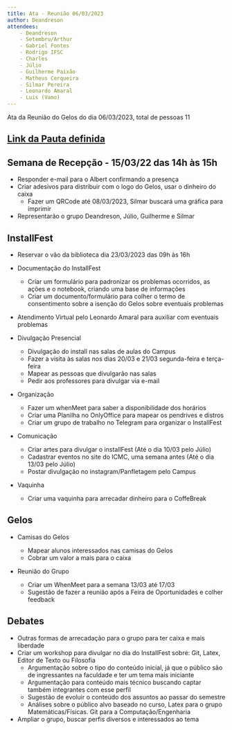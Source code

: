 ```yaml
---
title: Ata - Reunião 06/03/2023
author: Deandreson
attendees:
    - Deandreson
    - Setembru/Arthur
    - Gabriel Fontes
    - Rodrigo IFSC
    - Charles
    - Júlio
    - Guilherme Paixão
    - Matheus Cerqueira
    - Silmar Pereira
    - Leonardo Amaral
    - Luis (Vamo)
---
```


Ata da Reunião do Gelos do dia 06/03/2023, total de pessoas 11

## [Link da Pauta definida](https://cloud.gelos.club/s/tdXkwP5EbSXHfbo)

## Semana de Recepção - 15/03/22 das 14h às 15h
- Responder e-mail para o Albert confirmando a presença
- Criar adesivos para distribuir com o logo do Gelos, usar o dinheiro do caixa
   - Fazer um QRCode até 08/03/2023, Silmar buscará uma gráfica para imprimir
- Representarão o grupo Deandreson, Júlio, Guilherme e Silmar


## InstallFest

 - Reservar o vão da biblioteca dia 23/03/2023 das 09h às 16h

 - Documentação do InstallFest
   - Criar um formulário para padronizar os problemas ocorridos, as ações e o notebook, criando uma base de informações
   - Criar um documento/formulário para colher o termo de consentimento sobre a isenção do Gelos sobre eventuais problemas
 - Atendimento Virtual pelo Leonardo Amaral para auxiliar com eventuais problemas

 - Divulgação Presencial
   - Divulgação do install nas salas de aulas do Campus
   - Fazer a visita às salas nos dias 20/03 e 21/03 segunda-feira e terça-feira
   - Mapear as pessoas que divulgarão nas salas
   - Pedir aos professores para divulgar via e-mail

 - Organização
   - Fazer um whenMeet para saber a disponibilidade dos horários
   - Criar uma Planilha no OnlyOffice para mapear os pendrives e distros
   - Criar um grupo de trabalho no Telegram para organizar o InstallFest

 - Comunicação
   - Criar artes para divulgar o installFest (Até o dia 10/03 pelo Júlio) 
   - Cadastrar eventos no site do ICMC, uma semana antes (Até o dia 13/03 pelo Júlio)
   - Postar divulgação no instagram/Panfletagem pelo Campus

 - Vaquinha
   - Criar uma vaquinha para arrecadar dinheiro para o CoffeBreak
 
## Gelos
 - Camisas do Gelos
 
   - Mapear alunos interessados nas camisas do Gelos
   - Cobrar um valor a mais para o caixa 
 - Reunião do Grupo
 
   - Criar um WhenMeet para a semana 13/03 até 17/03
   - Sugestão de fazer a reunião após a Feira de Oportunidades e colher feedback

## Debates 
 - Outras formas de arrecadação para o grupo para ter caixa e mais liberdade 
 - Criar um workshop para divulgar no dia do InstallFest sobre: Git, Latex, Editor de Texto ou Filosofia
   - Argumentação sobre o tipo do conteúdo inicial, já que o público são de ingressantes na faculdade e ter um tema mais iniciante
   - Argumentação para conteúdo mais técnico buscando captar também integrantes com esse perfil
   - Sugestão de evoluir o conteúdo dos assuntos ao passar do semestre
   - Análises sobre o público alvo baseado no curso, Latex para o grupo  Matemáticas/Físicas. Git para a Computação/Engenharia
 - Ampliar o grupo, buscar perfis diversos e interessados ao tema




